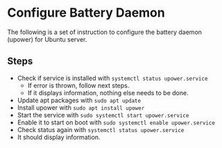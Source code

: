 # Configure Battery Daemon

The following is a set of instruction to configure the battery daemon (upower) for Ubuntu server.

## Steps
- Check if service is installed with `systemctl status upower.service`
  - If error is thrown, follow next steps.
  - If it displays information, nothing else needs to be done.
- Update apt packages with `sudo apt update`
- Install upower with `sudo apt install upower`
- Start the service with `sudo systemctl start upower.service`
- Enable it to start on boot with `sudo systemctl enable upower.service`
- Check status again with `systemctl status upower.service`
- It should display information.
